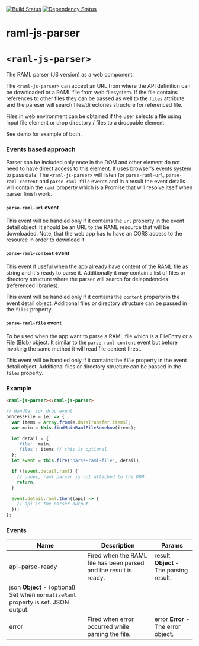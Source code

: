 [![Build Status](https://travis-ci.org/advanced-rest-client/raml-js-parser.svg?branch=master)](https://travis-ci.org/advanced-rest-client/raml-js-parser)  [![Dependency Status](https://dependencyci.com/github/advanced-rest-client/raml-js-parser/badge)](https://dependencyci.com/github/advanced-rest-client/raml-js-parser)  

# raml-js-parser

# `<raml-js-parser>`
The RAML parser (JS version) as a web component.

The `<raml-js-parser>` can accept an URL from where the API definition can be
downloaded or a RAML file from web filesystem. If the file contains references
to other files they can be passed as well to the `files` attribute and the pareser
will search files/directories structure for referenced file.

Files in web environment can be obtained if the user selects a file using
input file element or drop directory / files to a droppable element.

See demo for example of both.

### Events based approach

Parser can be included only once in the DOM and other element do not need to have
direct access to this element. It uses browser's events system to pass data.
The `<raml-js-parser>` will listen for `parse-raml-url`, `parse-raml-content`
and `parse-raml-file` events and in a result the event details will contain the
`raml` property which is a Promise that will resolve itself when parser
finish work.

#### `parse-raml-url` event
This event will be handled only if it contains the `url` property in the
event detail object. It should be an URL to the RAML resource that will be
downloaded.
Note, that the web app has to have an CORS access to the resource in order to
download it.

#### `parse-raml-content` event
This event if useful when the app already have content of the RAML file as string
and it's ready to parse it.
Additionally it may contain a list of files or directory structure where the
parser will search for delepndencies (referenced libraries).

This event will be handled only if it contains the `content` property in
the event detail object. Additional files or directory structure can be
passed in the `files` property.

#### `parse-raml-file` event
To be used when the app want to parse a RAML file which is a FileEntry or
a File (Blob) object. It similar to the `parse-raml-content` event but before
invoking the same method it will read file content firest.

This event will be handled only if it contains the `file` property in
the event detail object. Additional files or directory structure can be
passed in the `files` property.


### Example
``` html
<raml-js-parser></raml-js-parser>
```

``` javascript
// Handler for drop event
processFile = (e) => {
  var items = Array.from(e.dataTransfer.items);
  var main = this.findMainRamlFileSomehow(items);

  let detail = {
    'file': main,
    'files': items // this is optional.
  };
  let event = this.fire('parse-raml-file', detail);

  if (!event.detail.raml) {
    // uuups, raml parser is not attached to the DOM.
    return;
  }

  event.detail.raml.then((api) => {
    // api is the parser output.
  });
};
```



### Events
| Name | Description | Params |
| --- | --- | --- |
| api-parse-ready | Fired when the RAML file has been parsed and the result is ready. | result **Object** - The parsing result. |
json **Object** - (optional) Set when `normalizeRaml` property is set. JSON output. |
| error | Fired when error occurred while parsing the file. | error **Error** - The error object. |
